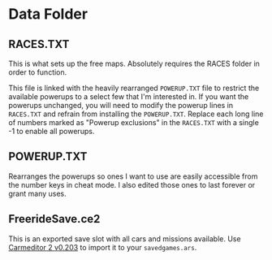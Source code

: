 # Data Folder

## RACES.TXT

This is what sets up the free maps. Absolutely requires the RACES folder in order to function.

This file is linked with the heavily rearranged ``POWERUP.TXT`` file to restrict the available powerups to a select few that I'm interested in. If you want the powerups unchanged, you will need to modify the powerup lines in ``RACES.TXT`` and refrain from installing the ``POWERUP.TXT``. Replace each long line of numbers marked as "Powerup exclusions" in the ``RACES.TXT`` with a single -1 to enable all powerups.

## POWERUP.TXT

Rearranges the powerups so ones I want to use are easily accessible from the number keys in cheat mode. I also edited those ones to last forever or grant many uses.

## FreerideSave.ce2

This is an exported save slot with all cars and missions available. Use [Carmeditor 2 v0.203](https://rr2000.cwaboard.co.uk/pc-files) to import it to your ``savedgames.ars``.


